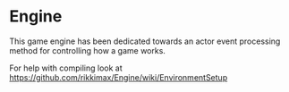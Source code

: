 Engine
======

This game engine has been dedicated towards an actor event processing method for controlling how a game works.

For help with compiling look at https://github.com/rikkimax/Engine/wiki/EnvironmentSetup
